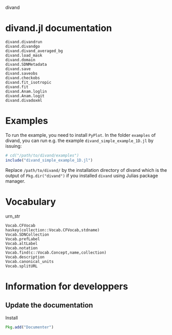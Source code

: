 
divand


# divand.jl documentation



```@docs
divand.divandrun
divand.divandgo
divand.divand_averaged_bg
divand.load_mask
divand.domain
divand.SDNMetadata
divand.save
divand.saveobs
divand.checkobs
divand.fit_isotropic
divand.fit
divand.Anam.loglin
divand.Anam.logit
divand.divadoxml
```

# Examples

To run the example, you need to install `PyPlot`.
In the folder `examples` of divand, you can run e.g. the example `divand_simple_example_1D.jl` by issuing:

```julia
# cd("/path/to/divand/examples")
include("divand_simple_example_1D.jl")
```

Replace `/path/to/divand/` by the installation directory of divand which is the output of `Pkg.dir("divand")` if you installed `divand` using Julias package manager.


# Vocabulary

urn_str


```@docs
Vocab.CFVocab
haskey(collection::Vocab.CFVocab,stdname)
Vocab.SDNCollection
Vocab.prefLabel
Vocab.altLabel
Vocab.notation
Vocab.find(c::Vocab.Concept,name,collection)
Vocab.description
Vocab.canonical_units
Vocab.splitURL
```


# Information for developpers

## Update the documentation

Install

```julia
Pkg.add("Documenter")
```
